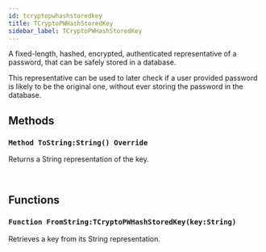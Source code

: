 ```yaml
---
id: tcryptopwhashstoredkey
title: TCryptoPWHashStoredKey
sidebar_label: TCryptoPWHashStoredKey
---
```


A fixed-length, hashed, encrypted, authenticated representative of a password, that can be safely stored in a database.


This representative can be used to later check if a user provided password is likely to be the original one, without ever
storing the password in the database.


## Methods

### `Method ToString:String() Override`

Returns a String representation of the key.

<br/>

## Functions

### `Function FromString:TCryptoPWHashStoredKey(key:String)`

Retrieves a key from its String representation.

<br/>

